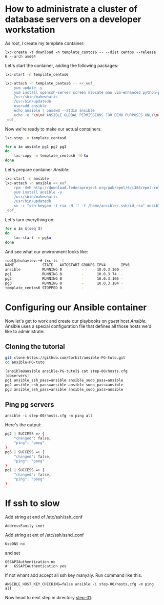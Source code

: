 How to administrate a cluster of database servers on a developer workstation
================

As root, I create my template container:

	lxc-create -t download -n template_centos6 -- --dist centos --release 6 --arch amd64

Let's start the container, adding the following packages:

```bash
lxc-start -n template_centos6

lxc-attach -n template_centos6 -- <<_eof_
	yum update -y
	yum install openssh-server screen mlocate man vim-enhanced python-psycopg2 git sudo -y
	/usr/sbin/makewhatis
	/usr/bin/updatedb
	useradd ansible
	echo ansible | passwd --stdin ansible
	echo -e '\n\n# ANSIBLE GLOBAL PERMISSIONS FOR DEMO PURPOSES ONLY\nansible ALL=(ALL) PASSWD:ALL' >> /etc/sudoers
_eof_
```

Now we're ready to make our actual containers:

```bash
lxc-stop -n template_centos6

for u in ansible pg1 pg2 pg3
do
	lxc-copy -n template_centos6 -N $u
done
```

Let's prepare container *Ansible*:

```bash
lxc-start -n ansible
lxc-attach -n ansible <<_eof_
	rpm -Uvh http://download.fedoraproject.org/pub/epel/6/i386/epel-release-6-8.noarch.rpm
	yum install ansible -y
	/usr/sbin/makewhatis
	/usr/bin/updatedb
	su -c "ssh-keygen -t rsa -N '' -f /home/ansible/.ssh/id_rsa" ansible
_eof_
```

Let's turn everything on:

```bash
for u in $(seq 3)
do
	lxc-start -n pg$u
done
```

And see what our environment looks like:

```bash
root@zhuhavlev:~# lxc-ls -f
NAME             STATE   AUTOSTART GROUPS IPV4       IPV6 
ansible          RUNNING 0         -      10.0.3.160 -    
pg1              RUNNING 0         -      10.0.3.74  -    
pg2              RUNNING 0         -      10.0.3.105 -    
pg3              RUNNING 0         -      10.0.3.184 -    
template_centos6 STOPPED 0         -      -          -   
```

# Configuring our Ansible container

Now let's get to work and create our playbooks on *guest* host *Ansible*. Ansible uses a special configuration file that defines all those hosts we'd like to administrate:


## Cloning the tutorial

```bash
git clone https://github.com/4orbit/ansible-PG-tuto.git
cd ansible-PG-tuto

[ansible@ansible ansible-PG-tuto]$ cat step-00/hosts.cfg 
[dbservers]
pg1 ansible_ssh_pass=ansible ansible_sudo_pass=ansible
pg2 ansible_ssh_pass=ansible ansible_sudo_pass=ansible
pg3 ansible_ssh_pass=ansible ansible_sudo_pass=ansible
```

## Ping pg servers


	ansible -i step-00/hosts.cfg -m ping all


Here's the output:

```bash
pg2 | SUCCESS => {
    "changed": false, 
    "ping": "pong"
}
pg3 | SUCCESS => {
    "changed": false, 
    "ping": "pong"
}
pg1 | SUCCESS => {
    "changed": false, 
    "ping": "pong"
}
```

# If ssh to slow

Add string at end of /etc/ssh/ssh_conf

	AddressFamily inet

Аdd string at ent of /etc/ssh/sshd_conf

	UseDNS no

and set 

	GSSAPIAuthentication no
	#	GSSAPIAuthentication yes

If not whant add accept all ssh key manyaly. Run command like this:
	
	ANSIBLE_HOST_KEY_CHECKING=false ansible -i step-00/hosts.cfg -m ping all


Now head to next step in directory [step-01](https://github.com/4orbit/ansible-PG-tuto/tree/master/step-01).
